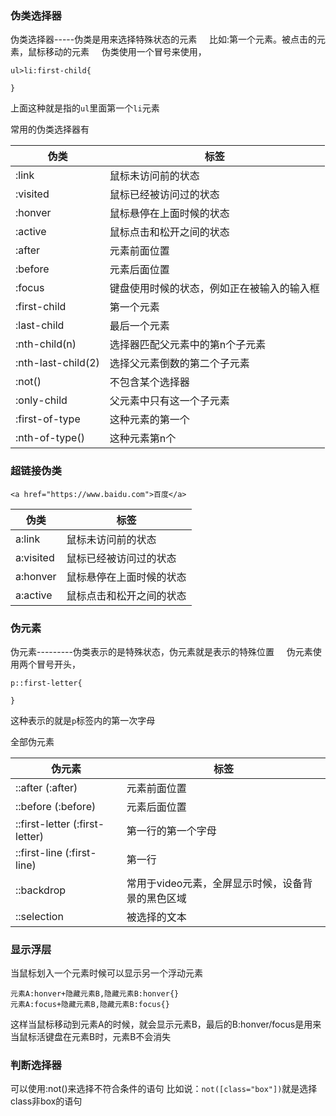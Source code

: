 ### 伪类选择器


伪类选择器-----伪类是用来选择特殊状态的元素
&nbsp;&nbsp;&nbsp;&nbsp;比如:第一个元素。被点击的元素，鼠标移动的元素
&nbsp;&nbsp;&nbsp;&nbsp;伪类使用一个冒号来使用，

    ul>li:first-child{

    }
上面这种就是指的`ul`里面第一个`li`元素



常用的伪类选择器有

|伪类|标签|
|---|--|
|:link|鼠标未访问前的状态|
|:visited|鼠标已经被访问过的状态|
|:honver|鼠标悬停在上面时候的状态|
|:active|鼠标点击和松开之间的状态|
|:after|元素前面位置|
|:before|元素后面位置|
|:focus|键盘使用时候的状态，例如正在被输入的输入框|
|:first-child|第一个元素|
|:last-child|最后一个元素|
|:nth-child(n)|选择器匹配父元素中的第n个子元素|
|:nth-last-child(2)|选择父元素倒数的第二个子元素|
|:not()|不包含某个选择器|
|:only-child|父元素中只有这一个子元素|
|:first-of-type|这种元素的第一个|
|:nth-of-type()|这种元素第n个|


### 超链接伪类

    <a href="https://www.baidu.com">百度</a>

|伪类|标签|
|---|--|
|a:link|鼠标未访问前的状态|
|a:visited|鼠标已经被访问过的状态|
|a:honver|鼠标悬停在上面时候的状态|
|a:active|鼠标点击和松开之间的状态|


### 伪元素

伪元素---------伪类表示的是特殊状态，伪元素就是表示的特殊位置
&nbsp;&nbsp;&nbsp;&nbsp;伪元素使用两个冒号开头，

    p::first-letter{

    }
这种表示的就是`p`标签内的第一次字母

全部伪元素

|伪元素|标签|
|---|--|
|::after (:after)|元素前面位置|
|::before (:before)|元素后面位置|
|::first-letter (:first-letter)|第一行的第一个字母|
|::first-line (:first-line)|第一行|
|::backdrop|常用于video元素，全屏显示时候，设备背景的黑色区域|
|::selection|被选择的文本|


### 显示浮层
当鼠标划入一个元素时候可以显示另一个浮动元素

    元素A:honver+隐藏元素B,隐藏元素B:honver{}
    元素A:focus+隐藏元素B,隐藏元素B:focus{}
这样当鼠标移动到元素A的时候，就会显示元素B，最后的B:honver/focus是用来当鼠标活键盘在元素B时，元素B不会消失

### 判断选择器

可以使用:not()来选择不符合条件的语句
比如说：`not([class="box"])`就是选择class非box的语句